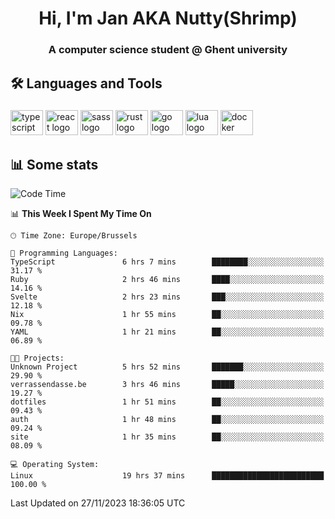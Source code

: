 <h1 align="center">Hi, I'm Jan AKA Nutty(Shrimp)</h1>
<h3 align="center">A computer science student @ Ghent university</h3>

<h2 align="left">🛠️ Languages and Tools</h2>

###

<div align="left">
  <img src="https://cdn.jsdelivr.net/gh/devicons/devicon/icons/typescript/typescript-original.svg" height="40" width="52" alt="typescript logo"  />
  <img src="https://cdn.jsdelivr.net/gh/devicons/devicon/icons/react/react-original.svg" height="40" width="52" alt="react logo"  />
  <img src="https://cdn.jsdelivr.net/gh/devicons/devicon/icons/sass/sass-original.svg" height="40" width="52" alt="sass logo"  />
  <img src="https://cdn.jsdelivr.net/gh/devicons/devicon/icons/rust/rust-plain.svg" height="40" width="52" alt="rust logo"  />
  <img src="https://cdn.jsdelivr.net/gh/devicons/devicon/icons/go/go-original.svg" height="40" width="52" alt="go logo"  />
  <img src="https://cdn.jsdelivr.net/gh/devicons/devicon/icons/lua/lua-original.svg" height="40" width="52" alt="lua logo"  />
  <img src="https://cdn.jsdelivr.net/gh/devicons/devicon/icons/docker/docker-original.svg" height="40" width="52" alt="docker logo"  />
</div>

<h2>📊 Some stats</h2>

<!--START_SECTION:waka-->
![Code Time](http://img.shields.io/badge/Code%20Time-3%2C946%20hrs%2014%20mins-blue)

📊 **This Week I Spent My Time On** 

```text
🕑︎ Time Zone: Europe/Brussels

💬 Programming Languages: 
TypeScript               6 hrs 7 mins        ████████░░░░░░░░░░░░░░░░░   31.17 % 
Ruby                     2 hrs 46 mins       ████░░░░░░░░░░░░░░░░░░░░░   14.16 % 
Svelte                   2 hrs 23 mins       ███░░░░░░░░░░░░░░░░░░░░░░   12.18 % 
Nix                      1 hr 55 mins        ██░░░░░░░░░░░░░░░░░░░░░░░   09.78 % 
YAML                     1 hr 21 mins        ██░░░░░░░░░░░░░░░░░░░░░░░   06.89 % 

🐱‍💻 Projects: 
Unknown Project          5 hrs 52 mins       ███████░░░░░░░░░░░░░░░░░░   29.90 % 
verrassendasse.be        3 hrs 46 mins       █████░░░░░░░░░░░░░░░░░░░░   19.27 % 
dotfiles                 1 hr 51 mins        ██░░░░░░░░░░░░░░░░░░░░░░░   09.43 % 
auth                     1 hr 48 mins        ██░░░░░░░░░░░░░░░░░░░░░░░   09.24 % 
site                     1 hr 35 mins        ██░░░░░░░░░░░░░░░░░░░░░░░   08.09 % 

💻 Operating System: 
Linux                    19 hrs 37 mins      █████████████████████████   100.00 % 
```


 Last Updated on 27/11/2023 18:36:05 UTC
<!--END_SECTION:waka-->
